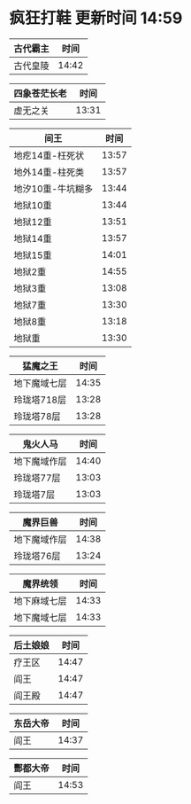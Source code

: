 # 疯狂打鞋 更新时间 14:59

| 古代霸主   | 时间    |
|--------|-------|
| 古代皇陵 | 14:42 |

| 四象苍茫长老   | 时间    |
|--------|-------|
| 虚无之关 | 13:31 |

| 间王   | 时间    |
|--------|-------|
| 地疙14重-枉死状 | 13:57 |
| 地外14重-柱死类 | 13:57 |
| 地汐10重-牛坑糊多 | 13:44 |
| 地狱10重 | 13:44 |
| 地狱12重 | 13:51 |
| 地狱14重 | 13:57 |
| 地狱15重 | 14:01 |
| 地狱2重 | 14:55 |
| 地狱3重 | 13:08 |
| 地狱7重 | 13:30 |
| 地狱8重 | 13:18 |
| 地狱重 | 13:30 |

| 猛魔之王   | 时间    |
|--------|-------|
| 地下魔域七层 | 14:35 |
| 玲珑塔718层 | 13:28 |
| 玲珑塔78层 | 13:28 |

| 鬼火人马   | 时间    |
|--------|-------|
| 地下魔域作层 | 14:40 |
| 玲珑塔77层 | 13:03 |
| 玲珑塔7层 | 13:03 |

| 魔界巨兽   | 时间    |
|--------|-------|
| 地下魔域作层 | 14:38 |
| 玲珑塔76层 | 13:24 |

| 魔界统领   | 时间    |
|--------|-------|
| 地下麻域七层 | 14:33 |
| 地下魔域七层 | 14:33 |

| 后土娘娘   | 时间    |
|--------|-------|
| 疗王区 | 14:47 |
| 阎王 | 14:47 |
| 阎王殿 | 14:47 |

| 东岳大帝   | 时间    |
|--------|-------|
| 阎王 | 14:37 |

| 酆都大帝   | 时间    |
|--------|-------|
| 阎王 | 14:53 |